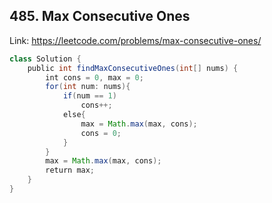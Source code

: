 ## 485. Max Consecutive Ones
Link: https://leetcode.com/problems/max-consecutive-ones/

```java
class Solution {
    public int findMaxConsecutiveOnes(int[] nums) {
        int cons = 0, max = 0;
        for(int num: nums){
            if(num == 1)
                cons++;
            else{
                max = Math.max(max, cons);
                cons = 0;
            }
        }
        max = Math.max(max, cons);
        return max;
    }
}
```
